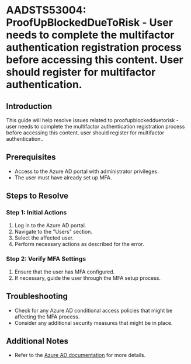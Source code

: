 
# AADSTS53004: ProofUpBlockedDueToRisk - User needs to complete the multifactor authentication registration process before accessing this content. User should register for multifactor authentication.

## Introduction
This guide will help resolve issues related to proofupblockedduetorisk - user needs to complete the multifactor authentication registration process before accessing this content. user should register for multifactor authentication..

## Prerequisites
- Access to the Azure AD portal with administrator privileges.
- The user must have already set up MFA.

## Steps to Resolve

### Step 1: Initial Actions
1. Log in to the Azure AD portal.
2. Navigate to the "Users" section.
3. Select the affected user.
4. Perform necessary actions as described for the error.

### Step 2: Verify MFA Settings
1. Ensure that the user has MFA configured.
2. If necessary, guide the user through the MFA setup process.

## Troubleshooting
- Check for any Azure AD conditional access policies that might be affecting the MFA process.
- Consider any additional security measures that might be in place.

## Additional Notes
- Refer to the [Azure AD documentation](https://learn.microsoft.com/en-us/azure/active-directory/) for more details.
